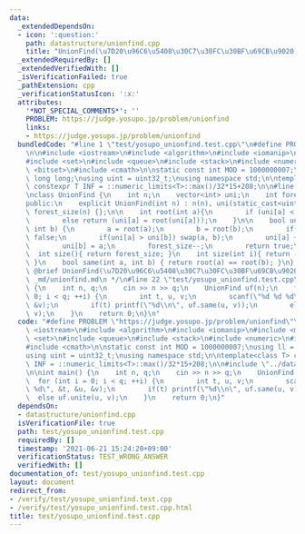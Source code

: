 ```yaml
---
data:
  _extendedDependsOn:
  - icon: ':question:'
    path: datastructure/unionfind.cpp
    title: "UnionFind(\u7D20\u96C6\u5408\u30C7\u30FC\u30BF\u69CB\u9020)"
  _extendedRequiredBy: []
  _extendedVerifiedWith: []
  _isVerificationFailed: true
  _pathExtension: cpp
  _verificationStatusIcon: ':x:'
  attributes:
    '*NOT_SPECIAL_COMMENTS*': ''
    PROBLEM: https://judge.yosupo.jp/problem/unionfind
    links:
    - https://judge.yosupo.jp/problem/unionfind
  bundledCode: "#line 1 \"test/yosupo_unionfind.test.cpp\"\n#define PROBLEM \"https://judge.yosupo.jp/problem/unionfind\"\
    \n\n#include <iostream>\n#include <algorithm>\n#include <iomanip>\n#include <map>\n\
    #include <set>\n#include <queue>\n#include <stack>\n#include <numeric>\n#include\
    \ <bitset>\n#include <cmath>\n\nstatic const int MOD = 1000000007;\nusing ll =\
    \ long long;\nusing uint = uint32_t;\nusing namespace std;\n\ntemplate<class T>\
    \ constexpr T INF = ::numeric_limits<T>::max()/32*15+208;\n\n#line 1 \"datastructure/unionfind.cpp\"\
    \nclass UnionFind {\n    int n;\n    vector<int> uni;\n    int forest_size;\n\
    public:\n    explicit UnionFind(int n) : n(n), uni(static_cast<uint>(n), -1),\
    \ forest_size(n) {};\n\n    int root(int a){\n        if (uni[a] < 0) return a;\n\
    \        else return (uni[a] = root(uni[a]));\n    }\n\n    bool unite(int a,\
    \ int b) {\n        a = root(a);\n        b = root(b);\n        if(a == b) return\
    \ false;\n        if(uni[a] > uni[b]) swap(a, b);\n        uni[a] += uni[b];\n\
    \        uni[b] = a;\n        forest_size--;\n        return true;\n    }\n  \
    \  int size(){ return forest_size; }\n    int size(int i){ return -uni[root(i)];\
    \ }\n    bool same(int a, int b) { return root(a) == root(b); }\n};\n\n/**\n *\
    \ @brief UnionFind(\u7D20\u96C6\u5408\u30C7\u30FC\u30BF\u69CB\u9020)\n * @docs\
    \ _md/unionfind.md\n */\n#line 22 \"test/yosupo_unionfind.test.cpp\"\n\nint main()\
    \ {\n    int n, q;\n    cin >> n >> q;\n    UnionFind uf(n);\n    for (int i =\
    \ 0; i < q; ++i) {\n        int t, u, v;\n        scanf(\"%d %d %d\", &t, &u,\
    \ &v);\n        if(t) printf(\"%d\\n\", uf.same(u, v));\n        else uf.unite(u,\
    \ v);\n    }\n    return 0;\n}\n"
  code: "#define PROBLEM \"https://judge.yosupo.jp/problem/unionfind\"\n\n#include\
    \ <iostream>\n#include <algorithm>\n#include <iomanip>\n#include <map>\n#include\
    \ <set>\n#include <queue>\n#include <stack>\n#include <numeric>\n#include <bitset>\n\
    #include <cmath>\n\nstatic const int MOD = 1000000007;\nusing ll = long long;\n\
    using uint = uint32_t;\nusing namespace std;\n\ntemplate<class T> constexpr T\
    \ INF = ::numeric_limits<T>::max()/32*15+208;\n\n#include \"../datastructure/unionfind.cpp\"\
    \n\nint main() {\n    int n, q;\n    cin >> n >> q;\n    UnionFind uf(n);\n  \
    \  for (int i = 0; i < q; ++i) {\n        int t, u, v;\n        scanf(\"%d %d\
    \ %d\", &t, &u, &v);\n        if(t) printf(\"%d\\n\", uf.same(u, v));\n      \
    \  else uf.unite(u, v);\n    }\n    return 0;\n}"
  dependsOn:
  - datastructure/unionfind.cpp
  isVerificationFile: true
  path: test/yosupo_unionfind.test.cpp
  requiredBy: []
  timestamp: '2021-06-21 15:24:20+09:00'
  verificationStatus: TEST_WRONG_ANSWER
  verifiedWith: []
documentation_of: test/yosupo_unionfind.test.cpp
layout: document
redirect_from:
- /verify/test/yosupo_unionfind.test.cpp
- /verify/test/yosupo_unionfind.test.cpp.html
title: test/yosupo_unionfind.test.cpp
---
```


